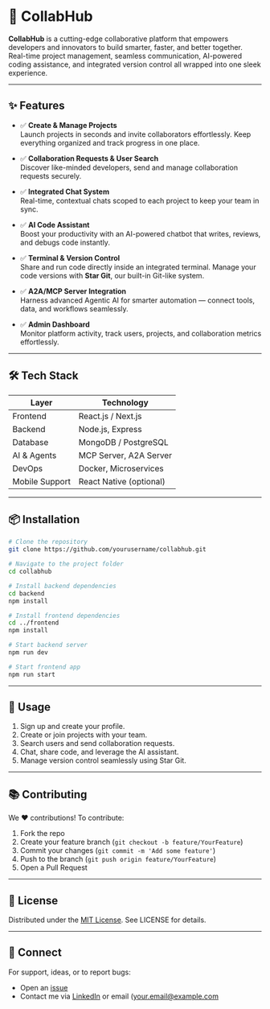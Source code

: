 # 🚀 CollabHub

**CollabHub** is a cutting-edge collaborative platform that empowers developers and innovators to build smarter, faster, and better together. Real-time project management, seamless communication, AI-powered coding assistance, and integrated version control all wrapped into one sleek experience.

---

## ✨ Features

- ✅ **Create & Manage Projects**  
  Launch projects in seconds and invite collaborators effortlessly. Keep everything organized and track progress in one place.

- ✅ **Collaboration Requests & User Search**  
  Discover like-minded developers, send and manage collaboration requests securely.

- ✅ **Integrated Chat System**  
  Real-time, contextual chats scoped to each project to keep your team in sync.

- ✅ **AI Code Assistant**  
  Boost your productivity with an AI-powered chatbot that writes, reviews, and debugs code instantly.

- ✅ **Terminal & Version Control**  
  Share and run code directly inside an integrated terminal. Manage your code versions with **Star Git**, our built-in Git-like system.

- ✅ **A2A/MCP Server Integration**  
  Harness advanced Agentic AI for smarter automation — connect tools, data, and workflows seamlessly.

- ✅ **Admin Dashboard**  
  Monitor platform activity, track users, projects, and collaboration metrics effortlessly.

---

## 🛠️ Tech Stack

| Layer          | Technology              |
| -------------- | ----------------------- |
| Frontend       | React.js / Next.js      |
| Backend        | Node.js, Express        |
| Database       | MongoDB / PostgreSQL    |
| AI & Agents    | MCP Server, A2A Server  |
| DevOps         | Docker, Microservices   |
| Mobile Support | React Native (optional) |

---

## 📦 Installation

```bash
# Clone the repository
git clone https://github.com/yourusername/collabhub.git

# Navigate to the project folder
cd collabhub

# Install backend dependencies
cd backend
npm install

# Install frontend dependencies
cd ../frontend
npm install

# Start backend server
npm run dev

# Start frontend app
npm run start
````

---

## 🧩 Usage

1. Sign up and create your profile.
2. Create or join projects with your team.
3. Search users and send collaboration requests.
4. Chat, share code, and leverage the AI assistant.
5. Manage version control seamlessly using Star Git.

---

## 📚 Contributing

We ❤️ contributions! To contribute:

1. Fork the repo
2. Create your feature branch (`git checkout -b feature/YourFeature`)
3. Commit your changes (`git commit -m 'Add some feature'`)
4. Push to the branch (`git push origin feature/YourFeature`)
5. Open a Pull Request

---

## 🤝 License

Distributed under the [MIT License](LICENSE). See LICENSE for details.

---

## 📣 Connect

For support, ideas, or to report bugs:

* Open an [issue]((https://github.com/SHREESH2004/collabhub))
* Contact me via [LinkedIn](https://www.linkedin.com/in/shreesh-sanyal/) or email ([your.email@example.com](mailto:shreeshsanyal@gmail.com)
